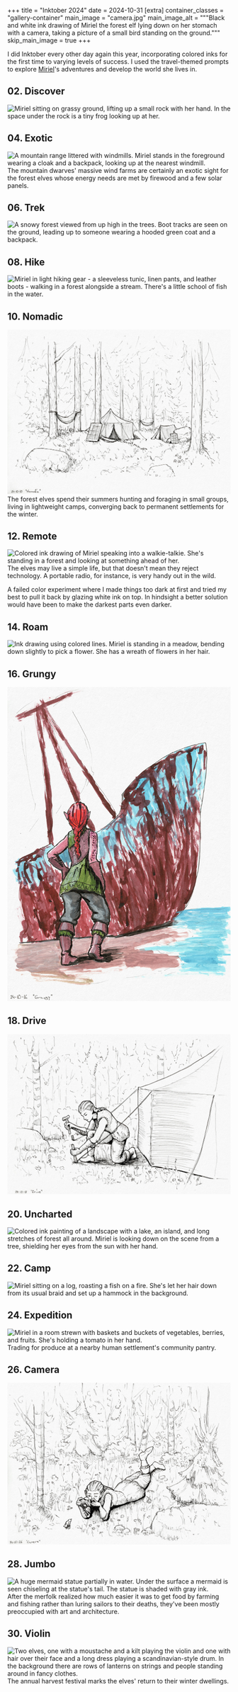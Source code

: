 +++
title = "Inktober 2024"
date = 2024-10-31
[extra]
container_classes = "gallery-container"
main_image = "camera.jpg"
main_image_alt = """Black and white ink drawing of Miriel the forest elf
lying down on her stomach with a camera,
taking a picture of a small bird standing on the ground."""
skip_main_image = true
+++

I did Inktober every other day again this year,
incorporating colored inks for the first time
to varying levels of success.
I used the travel-themed prompts to explore [Miriel](../miriel/)'s adventures
and develop the world she lives in.

<!-- more -->

## 02. Discover
![Miriel sitting on grassy ground, lifting up a small rock with her hand.
In the space under the rock is a tiny frog looking up at her.](discover.jpg)

## 04. Exotic
![A mountain range littered with windmills.
Miriel stands in the foreground wearing a cloak and a backpack,
looking up at the nearest windmill.](exotic.jpg)
The mountain dwarves' massive wind farms are certainly an exotic sight
for the forest elves whose energy needs are met by firewood and a few solar panels.

## 06. Trek
![A snowy forest viewed from up high in the trees.
Boot tracks are seen on the ground,
leading up to someone wearing a hooded green coat and a backpack.](trek.jpg)

## 08. Hike
![Miriel in light hiking gear - a sleeveless tunic, linen pants, and leather boots -
walking in a forest alongside a stream. There's a little school of fish in the water.](hike.jpg)

## 10. Nomadic
![A campsite in a forest. There are tents, hammocks, and solar panels scattered throughout the scene.](nomadic.jpg)
The forest elves spend their summers hunting and foraging in small groups,
living in lightweight camps, converging back to permanent settlements for the winter.

## 12. Remote
![Colored ink drawing of Miriel speaking into a walkie-talkie.
She's standing in a forest and looking at something ahead of her.](remote.jpg)
The elves may live a simple life, but that doesn't mean they reject technology.
A portable radio, for instance, is very handy out in the wild.

A failed color experiment where I made things too dark at first
and tried my best to pull it back by glazing white ink on top.
In hindsight a better solution would have been to make the darkest parts even darker.

## 14. Roam
![Ink drawing using colored lines.
Miriel is standing in a meadow, bending down slightly to pick a flower.
She has a wreath of flowers in her hair.](roam.jpg)

## 16. Grungy
![Colored ink painting of a rusted ship on a beach. Miriel stands in the foreground looking up at it.](grungy.jpg)

## 18. Drive
![Miriel hammering a tent stake into the ground somewhere in a forest.](drive.jpg)

## 20. Uncharted
![Colored ink painting of a landscape with a lake, an island, and long stretches of forest all around.
Miriel is looking down on the scene from a tree, shielding her eyes from the sun with her hand.](uncharted.jpg)

## 22. Camp
![Miriel sitting on a log, roasting a fish on a fire.
She's let her hair down from its usual braid and set up a hammock in the background.](camp.jpg)

## 24. Expedition
![Miriel in a room strewn with baskets and buckets of vegetables, berries, and fruits.
She's holding a tomato in her hand.](expedition.jpg)
Trading for produce at a nearby human settlement's community pantry.

## 26. Camera
![Miriel lying down on her stomach with a camera, taking a picture of a small bird standing on the ground.](camera.jpg)

## 28. Jumbo
![A huge mermaid statue partially in water.
Under the surface a mermaid is seen chiseling at the statue's tail.
The statue is shaded with gray ink.](jumbo.jpg)
After the merfolk realized how much easier it was to get food
by farming and fishing rather than luring sailors to their deaths,
they've been mostly preoccupied with art and architecture.

## 30. Violin
![Two elves, one with a moustache and a kilt playing the violin
and one with hair over their face and a long dress playing a scandinavian-style drum.
In the background there are rows of lanterns on strings and people standing around in fancy clothes.](violin.jpg)
The annual harvest festival marks the elves' return
to their winter dwellings.

